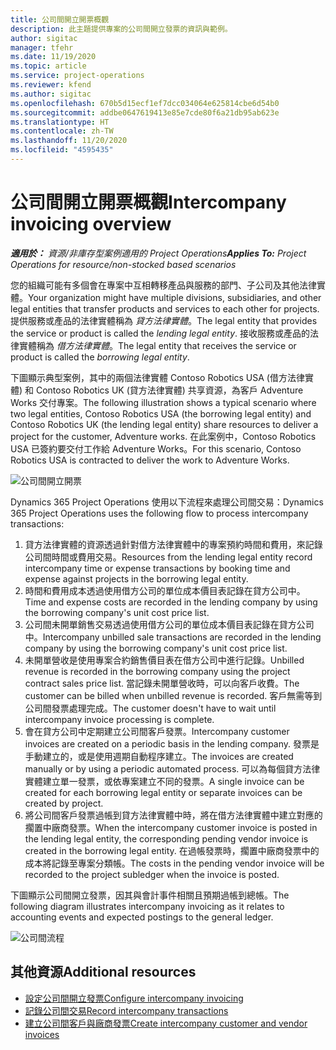 ```yaml
---
title: 公司間開立開票概觀
description: 此主題提供專案的公司間開立發票的資訊與範例。
author: sigitac
manager: tfehr
ms.date: 11/19/2020
ms.topic: article
ms.service: project-operations
ms.reviewer: kfend
ms.author: sigitac
ms.openlocfilehash: 670b5d15ecf1ef7dcc034064e625814cbe6d54b0
ms.sourcegitcommit: addbe0647619413e85e7cde80f6a21db95ab623e
ms.translationtype: HT
ms.contentlocale: zh-TW
ms.lasthandoff: 11/20/2020
ms.locfileid: "4595435"
---
```

# <a name="intercompany-invoicing-overview"></a><span data-ttu-id="b020f-103">公司間開立開票概觀</span><span class="sxs-lookup"><span data-stu-id="b020f-103">Intercompany invoicing overview</span></span>

<span data-ttu-id="b020f-104">_**適用於：** 資源/非庫存型案例適用的 Project Operations_</span><span class="sxs-lookup"><span data-stu-id="b020f-104">_**Applies To:** Project Operations for resource/non-stocked based scenarios_</span></span>

<span data-ttu-id="b020f-105">您的組織可能有多個會在專案中互相轉移產品與服務的部門、子公司及其他法律實體。</span><span class="sxs-lookup"><span data-stu-id="b020f-105">Your organization might have multiple divisions, subsidiaries, and other legal entities that transfer products and services to each other for projects.</span></span> <span data-ttu-id="b020f-106">提供服務或產品的法律實體稱為 *貸方法律實體*。</span><span class="sxs-lookup"><span data-stu-id="b020f-106">The legal entity that provides the service or product is called the *lending legal entity*.</span></span> <span data-ttu-id="b020f-107">接收服務或產品的法律實體稱為 *借方法律實體*。</span><span class="sxs-lookup"><span data-stu-id="b020f-107">The legal entity that receives the service or product is called the *borrowing legal entity*.</span></span>

<span data-ttu-id="b020f-108">下圖顯示典型案例，其中的兩個法律實體 Contoso Robotics USA (借方法律實體) 和 Contoso Robotics UK (貸方法律實體) 共享資源，為客戶 Adventure Works 交付專案。</span><span class="sxs-lookup"><span data-stu-id="b020f-108">The following illustration shows a typical scenario where two legal entities, Contoso Robotics USA (the borrowing legal entity) and Contoso Robotics UK (the lending legal entity) share resources to deliver a project for the customer, Adventure works.</span></span> <span data-ttu-id="b020f-109">在此案例中，Contoso Robotics USA 已簽約要交付工作給 Adventure Works。</span><span class="sxs-lookup"><span data-stu-id="b020f-109">For this scenario, Contoso Robotics USA is contracted to deliver the work to Adventure Works.</span></span>

![公司間開立開票](./media/IntercompanyScenario.png) 

<span data-ttu-id="b020f-111">Dynamics 365 Project Operations 使用以下流程來處理公司間交易：</span><span class="sxs-lookup"><span data-stu-id="b020f-111">Dynamics 365 Project Operations uses the following flow to process intercompany transactions:</span></span>

1. <span data-ttu-id="b020f-112">貸方法律實體的資源透過針對借方法律實體中的專案預約時間和費用，來記錄公司間時間或費用交易。</span><span class="sxs-lookup"><span data-stu-id="b020f-112">Resources from the lending legal entity record intercompany time or expense transactions by booking time and expense against projects in the borrowing legal entity.</span></span>
2. <span data-ttu-id="b020f-113">時間和費用成本透過使用借方公司的單位成本價目表記錄在貸方公司中。</span><span class="sxs-lookup"><span data-stu-id="b020f-113">Time and expense costs are recorded in the lending company by using the borrowing company's unit cost price list.</span></span>
3. <span data-ttu-id="b020f-114">公司間未開單銷售交易透過使用借方公司的單位成本價目表記錄在貸方公司中。</span><span class="sxs-lookup"><span data-stu-id="b020f-114">Intercompany unbilled sale transactions are recorded in the lending company by using the borrowing company's unit cost price list.</span></span>
4. <span data-ttu-id="b020f-115">未開單營收是使用專案合約銷售價目表在借方公司中進行記錄。</span><span class="sxs-lookup"><span data-stu-id="b020f-115">Unbilled revenue is recorded in the borrowing company using the project contract sales price list.</span></span> <span data-ttu-id="b020f-116">當記錄未開單營收時，可以向客戶收費。</span><span class="sxs-lookup"><span data-stu-id="b020f-116">The customer can be billed when unbilled revenue is recorded.</span></span> <span data-ttu-id="b020f-117">客戶無需等到公司間發票處理完成。</span><span class="sxs-lookup"><span data-stu-id="b020f-117">The customer doesn't have to wait until intercompany invoice processing is complete.</span></span>
5. <span data-ttu-id="b020f-118">會在貸方公司中定期建立公司間客戶發票。</span><span class="sxs-lookup"><span data-stu-id="b020f-118">Intercompany customer invoices are created on a periodic basis in the lending company.</span></span> <span data-ttu-id="b020f-119">發票是手動建立的，或是使用週期自動程序建立。</span><span class="sxs-lookup"><span data-stu-id="b020f-119">The invoices are created manually or by using a periodic automated process.</span></span> <span data-ttu-id="b020f-120">可以為每個貸方法律實體建立單一發票，或依專案建立不同的發票。</span><span class="sxs-lookup"><span data-stu-id="b020f-120">A single invoice can be created for each borrowing legal entity or separate invoices can be created by project.</span></span>
6. <span data-ttu-id="b020f-121">將公司間客戶發票過帳到貸方法律實體中時，將在借方法律實體中建立對應的擱置中廠商發票。</span><span class="sxs-lookup"><span data-stu-id="b020f-121">When the intercompany customer invoice is posted in the lending legal entity, the corresponding pending vendor invoice is created in the borrowing legal entity.</span></span> <span data-ttu-id="b020f-122">在過帳發票時，擱置中廠商發票中的成本將記錄至專案分類帳。</span><span class="sxs-lookup"><span data-stu-id="b020f-122">The costs in the pending vendor invoice will be recorded to the project subledger when the invoice is posted.</span></span>

<span data-ttu-id="b020f-123">下圖顯示公司間開立發票，因其與會計事件相關且預期過帳到總帳。</span><span class="sxs-lookup"><span data-stu-id="b020f-123">The following diagram illustrates intercompany invoicing as it relates to accounting events and expected postings to the general ledger.</span></span>

![公司間流程](./media/IntercompanyFlow.png)

## <a name="additional-resources"></a><span data-ttu-id="b020f-125">其他資源</span><span class="sxs-lookup"><span data-stu-id="b020f-125">Additional resources</span></span>

- [<span data-ttu-id="b020f-126">設定公司間開立發票</span><span class="sxs-lookup"><span data-stu-id="b020f-126">Configure intercompany invoicing</span></span>](configure-intercompany-invoicing.md)
- [<span data-ttu-id="b020f-127">記錄公司間交易</span><span class="sxs-lookup"><span data-stu-id="b020f-127">Record intercompany transactions</span></span>](create-intercompany-transactions.md)
- [<span data-ttu-id="b020f-128">建立公司間客戶與廠商發票</span><span class="sxs-lookup"><span data-stu-id="b020f-128">Create intercompany customer and vendor invoices</span></span>](create-intercompany-customer-vendor-invoices.md)
